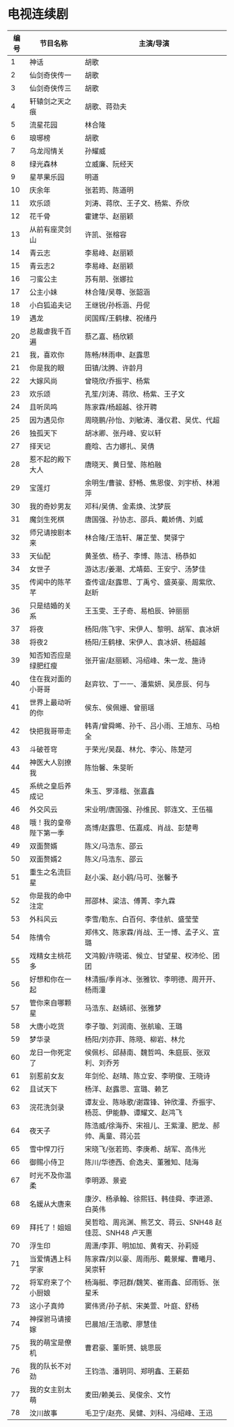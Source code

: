 # 电视连续剧

|编号|节目名称|主演/导演|
|---|---|---|
|1|神话|胡歌|
|2|仙剑奇侠传一|胡歌|
|3|仙剑奇侠传三|胡歌|
|4|轩辕剑之天之痕|胡歌、蒋劲夫|
|5|流星花园|林合隆|
|6|琅琊榜|胡歌|
|7|乌龙闯情关|孙耀威|
|8|绿光森林|立威廉、阮经天|
|9|星苹果乐园|明道|
|10|庆余年|张若筠、陈道明|
|11|欢乐颂|刘涛、蒋欣、王子文、杨紫、乔欣|
|12|花千骨|霍建华、赵丽颖|
|13|从前有座灵剑山|许凯、张榕容|
|14|青云志|李易峰、赵丽颖|
|15|青云志2|李易峰、赵丽颖|
|16|刁蛮公主|苏有朋、张娜拉|
|17|公主小妹|林合隆/吴尊、张韶涵|
|18|小白狐追夫记|王继锐/孙栎涵、丹伲|
|19|遇龙|闵国辉/王鹤棣、祝绪丹|
|20|总裁虐我千百遍|蔡乙嘉、杨欣颖|
|21|我，喜欢你|陈畅/林雨申、赵露思|
|21|你是我的眼|田镇/沈腾、许龄月|
|22|大嫁风尚|曾晓欣/乔振宇、杨紫|
|23|欢乐颂|孔笙/刘涛、蒋欣、杨紫、王子文|
|24|且听凤鸣|陈家霖/杨超越、徐开聘|
|25|因为遇见你|周晓鹏/孙怡、刘敏涛、潘仪君、吴优、代超|
|26|独孤天下|胡冰卿、张丹峰、安以轩|
|27|择天记|鹿晗、古力娜扎、吴倩|
|28|惹不起的殿下大人|唐晓天、黄日莹、陈柏融|
|29|宝莲灯|余明生/曹骏、舒畅、焦恩俊、刘宇桥、林湘萍|
|30|我的奇妙男友|邓科/吴倩、金素焕、沈梦辰|
|31|魔剑生死棋|唐国强、孙协志、邵兵、戴娇倩、刘威|
|32|师兄请按剧本来|林合隆/王浩轩、屠芷莹、樊驿宁|
|33|天仙配|黄圣依、杨子、李博、陈洁、杨恭如|
|34|女世子|游达志/姜潮、尤靖茹、王安宁、汤梦佳|
|35|传闻中的陈芊芊|查传谊/赵露思、丁禹兮、盛英豪、周紫欣、赵盺|
|36|只是结婚的关系|王玉雯、王子奇、易柏辰、钟丽丽|
|37|将夜|杨阳/陈飞宇、宋伊人、黎明、胡军、袁冰妍|
|38|将夜2|杨阳/王鹤棣、宋伊人、袁冰妍、杨超越|
|39|知否知否应是绿肥红瘦|张开宙/赵丽颖、冯绍峰、朱一龙、施诗|
|40|住在我对面的小哥哥|赵弈钦、丁一一、潘紫妍、吴彦辰、何与|
|41|世界上最动听的你|侯东、侯佩姗、曾丽瑶|
|42|快把我哥带走|韩青/曾舜晞、孙千、吕小雨、王旭东、马柏全|
|43|斗破苍穹|于荣光/吴磊、林允、李沁、陈楚河|
|44|神医大人别撩我|陈怡馨、朱旻昕|
|45|系统之皇后养成记|朱玉、罗泽楷、张嘉鑫|
|46|外交风云|宋业明/唐国强、孙维民、郭连文、王伍福|
|48|哦！我的皇帝陛下第一季|高博/赵露思、伍嘉成、肖战、彭楚粤|
|49|双面赘婿|陈义/马浩东、邵云|
|50|双面赘婿2|陈义/马浩东、邵云|
|51|重生之名流巨星|赵小溪、赵小鸥/马可、张馨予|
|52|你是我的命中注定|邢邵林、梁洁、傅菁、李九霖|
|53|外科风云|李雪/勒东、白百何、李佳航、盛莹莹|
|54|陈情令|郑伟文、陈家霖/肖战、王一博、孟子义、宣璐|
|55|戏精女主桃花多|文鸿毅/许晓诺、候立、甘望星、权沛伦、团团|
|56|好想和你在一起|林清振/季肖冰、张雅钦、李明德、周开开、杨雨潼|
|57|管你来自哪颗星|马浩东、赵婧祁、张雅梦|
|58|大唐小吃货|李子璇、刘润南、张航瑜、王璐|
|59|梦华录|杨阳/刘亦菲、陈晓、柳岩、林允|
|60|龙日一你死定了|侯佩杉、邱赫南、魏哲鸣、朱庭辰、张双利、刘乔芳|
|61|别惹前女友|年剑伦、赵晴、陈立安、李明俊、王晓诗|
|62|且试天下|杨洋、赵露思、宣璐、赖艺|
|63|浣花洗剑录|谭友业、陈咏歌/谢霆锋、钟欣潼、乔振宇、杨蕊、伊能静、谭耀文、赵鸿飞|
|64|夜天子|陈浩威/徐海乔、宋祖儿、王紫潼、肥龙、郝帅、禹童、蒋沁芸|
|65|雪中悍刀行|宋晓飞/张若筠、李庚希、胡军、高伟光|
|66|御赐小侍卫|陈川/华德西、俞逸夫、董雅知、陆海|
|67|时光不及你温柔|李明源、景瓷|
|68|名媛从大唐来|康汐、杨承翰、徐熙钰、韩佳舜、李进源、白英伟|
|69|拜托了！姐姐|吴哲晗、周兆渊、熊艺文、蒋云、SNH48 赵佳蕊、SNH48 卢天惠|
|70|浮生印|周潇/李菲、明加加、黄宥天、孙莉娅|
|71|当爱情遇上科学家|陈家霖/刘以豪、周雨彤、戴景耀、曹曦月、吴崇轩|
|72|将军府来了个小厨娘|杨海艇、李冠群/魏笑、崔雨鑫、邱雨铄、张星禾|
|73|这小子真帅|窦伟贤/孙子航、宋美萱、叶庭、舒杨|
|74|神探驸马请接嫁|巴晨旭/王浩歌、廖慧佳|
|75|我的萌宝是僚机|曹君豪、董昕赟、姚思辰|
|76|我的队长不对劲|王钧浩、潘玥同、郑明鑫、王薪茹|
|77|我的女主别太萌|麦田/赖美云、吴俊余、文竹|
|78|汶川故事|毛卫宁/赵亮、吴健、刘科、冯绍峰、王迅|
